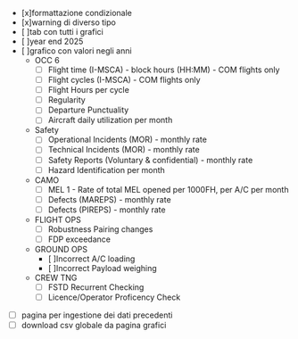 - [x]formattazione condizionale
- [x]warning di diverso tipo 
- [ ]tab con tutti i grafici
- [ ]year end 2025
- [ ]grafico con valori negli anni
    - OCC 6
        - [ ] Flight time (I-MSCA) - block hours (HH:MM) - COM flights only
        - [ ] Flight cycles  (I-MSCA) - COM flights only
        - [ ] Flight Hours per cycle
        - [ ] Regularity
        - [ ] Departure Punctuality
        - [ ] Aircraft daily utilization per month
    - Safety
        - [ ] Operational Incidents (MOR) - monthly rate
        - [ ] Technical Incidents (MOR) - monthly rate
        - [ ] Safety Reports (Voluntary & confidential) - monthly rate
        - [ ] Hazard Identification per month
    - CAMO
        - [ ] MEL 1 - Rate of total MEL opened per 1000FH, per A/C per month 
        - [ ] Defects (MAREPS) - monthly rate
        - [ ] Defects (PIREPS) - monthly rate
    - FLIGHT OPS
        - [ ] Robustness Pairing changes
        - [ ] FDP exceedance
    - GROUND OPS
        - [ ]Incorrect A/C loading
        - [ ]Incorrect Payload weighing 
    - CREW TNG
        - [ ] FSTD Recurrent Checking
        - [ ] Licence/Operator Proficency Check
- [ ] pagina per ingestione dei dati precedenti
- [ ] download csv globale da pagina grafici